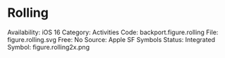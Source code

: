# Rolling

Availability: iOS 16
Category: Activities
Code: backport.figure.rolling
File: figure.rolling.svg
Free: No
Source: Apple SF Symbols
Status: Integrated
Symbol: figure.rolling2x.png